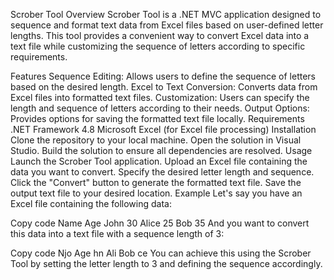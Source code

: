 Scrober Tool
Overview
Scrober Tool is a .NET MVC application designed to sequence and format text data from Excel files based on user-defined letter lengths. This tool provides a convenient way to convert Excel data into a text file while customizing the sequence of letters according to specific requirements.

Features
Sequence Editing: Allows users to define the sequence of letters based on the desired length.
Excel to Text Conversion: Converts data from Excel files into formatted text files.
Customization: Users can specify the length and sequence of letters according to their needs.
Output Options: Provides options for saving the formatted text file locally.
Requirements
.NET Framework 4.8
Microsoft Excel (for Excel file processing)
Installation
Clone the repository to your local machine.
Open the solution in Visual Studio.
Build the solution to ensure all dependencies are resolved.
Usage
Launch the Scrober Tool application.
Upload an Excel file containing the data you want to convert.
Specify the desired letter length and sequence.
Click the "Convert" button to generate the formatted text file.
Save the output text file to your desired location.
Example
Let's say you have an Excel file containing the following data:

Copy code
Name    Age
John    30
Alice   25
Bob     35
And you want to convert this data into a text file with a sequence length of 3:

Copy code
Njo
Age
hn 
Ali
Bob
ce 
You can achieve this using the Scrober Tool by setting the letter length to 3 and defining the sequence accordingly.
